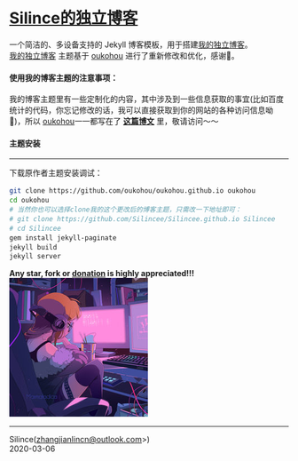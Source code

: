 [Silince的独立博客](http://Silincee.github.io/)
=================================

一个简洁的、多设备支持的 Jekyll 博客模板，用于搭建[我的独立博客](http://Silincee.github.io/)。  
[我的独立博客](http://Silincee.github.io) 主题基于 [oukohou](https://github.com/oukohou/oukohou.github.io) 进行了重新修改和优化，感谢🙏。  



#### **使用我的博客主题的注意事项：**   

我的博客主题里有一些定制化的内容，其中涉及到一些信息获取的事宜(比如百度统计的代码，你忘记修改的话，我可以直接获取到你的网站的各种访问信息呦🙈)，所以 [oukohou](https://github.com/oukohou/oukohou.github.io)一一都写在了 **[这篇博文](https://www.oukohou.wang/2018/12/18/notices-for-jekyll-themes-fork/ "对没错，就是是这篇超级暖心的博文")**
 里，敬请访问～～



#### **主题安装**

---

下载原作者主题安装调试：

```bash
git clone https://github.com/oukohou/oukohou.github.io oukohou
cd oukohou
# 当然你也可以选择clone我的这个更改后的博客主题，只需改一下地址即可：
# git clone https://github.com/Silincee/Silincee.github.io Silincee
# cd Silincee
gem install jekyll-paginate
jekyll build
jekyll server
```

**Any star, fork or [donation](https://Silincee.github.io/donate/ "赏个铜板") is highly appreciated!!!**  
![76418587_p0_square1200](./assets/imgs/76418587_p0_square1200.jpg)  

------

Silince(zhangjianlincn@outlook.com>)<br>
2020-03-06
